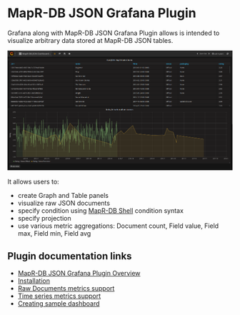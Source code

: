 # MapR-DB JSON Grafana Plugin

Grafana along with MapR-DB JSON Grafana Plugin allows is intended to visualize arbitrary data stored at MapR-DB JSON 
tables. 

![](doc/images/plugin-overview.png?raw=true "Plugin overview")

It allows users to:
* create Graph and Table panels 
* visualize raw JSON documents
* specify condition using [MapR-DB Shell](https://maprdocs.mapr.com/60/ReferenceGuide/mapr_dbshell.html) condition syntax 
* specify projection
* use various metric aggregations: Document count, Field value, Field max, Field min, Field avg

## Plugin documentation links

* [MapR-DB JSON Grafana Plugin Overview](doc/001-overview.md)
* [Installation](doc/002-installation.md)
* [Raw Documents metrics support](doc/003-raw-documents-support.md)
* [Time series metrics support](doc/004-time-series-support.md)
* [Creating sample dashboard](doc/005-creating-sample-dashboard.md)
